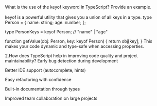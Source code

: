 What is the use of the keyof keyword in TypeScript? Provide an example.
<br><br>
keyof is a powerful utility that gives you a union of all keys in a type.
type Person = {
  name: string;
  age: number;
};

type PersonKeys = keyof Person; // "name" | "age"

function getValue(obj: Person, key: keyof Person) {
  return obj[key];
}
This makes your code dynamic and type-safe when accessing properties.


2.How does TypeScript help in improving code quality and project maintainability?
Early bug detection during development

Better IDE support (autocomplete, hints)

Easy refactoring with confidence

Built-in documentation through types

Improved team collaboration on large projects
